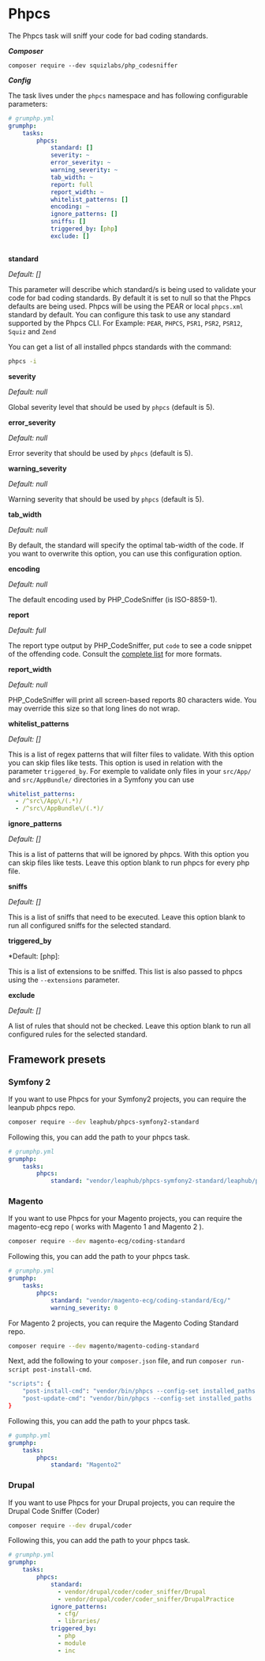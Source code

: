 # Phpcs

The Phpcs task will sniff your code for bad coding standards.

***Composer***

```
composer require --dev squizlabs/php_codesniffer
```

***Config***

The task lives under the `phpcs` namespace and has following configurable parameters:

```yaml
# grumphp.yml
grumphp:
    tasks:
        phpcs:
            standard: []
            severity: ~
            error_severity: ~
            warning_severity: ~
            tab_width: ~
            report: full
            report_width: ~
            whitelist_patterns: []
            encoding: ~
            ignore_patterns: []
            sniffs: []
            triggered_by: [php]
            exclude: []
            
```

**standard**

*Default: []*

This parameter will describe which standard/s is being used to validate your code for bad coding standards.
By default it is set to null so that the Phpcs defaults are being used.
Phpcs will be using the PEAR or local `phpcs.xml` standard by default.
You can configure this task to use any standard supported by the Phpcs CLI.
For Example: `PEAR`, `PHPCS`, `PSR1`, `PSR2`, `PSR12`, `Squiz` and `Zend`

You can get a list of all installed phpcs standards with the command:

```sh
phpcs -i
```

**severity**

*Default: null*

Global severity level that should be used by `phpcs` (default is 5).

**error_severity**

*Default: null*

Error severity that should be used by `phpcs` (default is 5).

**warning_severity**

*Default: null*

Warning severity that should be used by `phpcs` (default is 5).

**tab_width**

*Default: null*

By default, the standard will specify the optimal tab-width of the code. If you want to overwrite this option, you can use this configuration option.

**encoding**

*Default: null*

The default encoding used by PHP_CodeSniffer (is ISO-8859-1).

**report**

*Default: full*

The report type output by PHP_CodeSniffer, put `code` to see a code snippet of the offending code.
Consult the [complete list](https://github.com/squizlabs/PHP_CodeSniffer/wiki/Configuration-Options#setting-the-default-report-format) for more formats.

**report_width**

*Default: null*

PHP_CodeSniffer will print all screen-based reports 80 characters wide. You may override this size so that long lines do not wrap.

**whitelist_patterns**

*Default: []*

This is a list of regex patterns that will filter files to validate. With this option you can skip files like tests. This option is used in relation with the parameter `triggered_by`.
For exemple to validate only files in your `src/App/` and `src/AppBundle/` directories in a Symfony you can use 
```yml
whitelist_patterns:
  - /^src\/App\/(.*)/
  - /^src\/AppBundle\/(.*)/
```


**ignore_patterns**

*Default: []*

This is a list of patterns that will be ignored by phpcs. With this option you can skip files like tests. Leave this option blank to run phpcs for every php file.


**sniffs**

*Default: []*

This is a list of sniffs that need to be executed. Leave this option blank to run all configured sniffs for the selected standard.

**triggered_by**

*Default: [php]:

This is a list of extensions to be sniffed. This list is also passed to phpcs using the `--extensions` parameter.

**exclude**

*Default: []*

A list of rules that should not be checked. Leave this option blank to run all configured rules for the selected standard.

## Framework presets

### Symfony 2

If you want to use Phpcs for your Symfony2 projects, you can require the leanpub phpcs repo.

```sh
composer require --dev leaphub/phpcs-symfony2-standard
```

Following this, you can add the path to your phpcs task.

```yml
# grumphp.yml
grumphp:
    tasks:
        phpcs:
            standard: "vendor/leaphub/phpcs-symfony2-standard/leaphub/phpcs/Symfony2/"
```

### Magento 

If you want to use Phpcs for your Magento projects, you can require the magento-ecg repo ( works with Magento 1 and Magento 2 ).

```sh
composer require --dev magento-ecg/coding-standard
```

Following this, you can add the path to your phpcs task.

```yaml
# grumphp.yml
grumphp:
    tasks:
        phpcs:
            standard: "vendor/magento-ecg/coding-standard/Ecg/"
            warning_severity: 0
```

For Magento 2 projects, you can require the Magento Coding Standard repo.
```sh
composer require --dev magento/magento-coding-standard
```

Next, add the following to your `composer.json` file, and run `composer run-script post-install-cmd`.
```sh
"scripts": {
    "post-install-cmd": "vendor/bin/phpcs --config-set installed_paths ../../magento/magento-coding-standard/",
    "post-update-cmd": "vendor/bin/phpcs --config-set installed_paths ../../magento/magento-coding-standard/"
}
```

Following this, you can add the path to your phpcs task.
```yaml
# gumphp.yml
grumphp:
    tasks:
        phpcs:
            standard: "Magento2"
```

### Drupal

If you want to use Phpcs for your Drupal projects, you can require the Drupal Code Sniffer (Coder)

```sh
composer require --dev drupal/coder
```

Following this, you can add the path to your phpcs task.

```yaml
# grumphp.yml
grumphp:
    tasks:
        phpcs:
            standard: 
              - vendor/drupal/coder/coder_sniffer/Drupal
              - vendor/drupal/coder/coder_sniffer/DrupalPractice
            ignore_patterns:
              - cfg/
              - libraries/
            triggered_by:
              - php
              - module
              - inc
```
